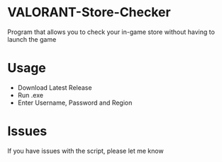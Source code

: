 # VALORANT-Store-Checker

Program that allows you to check your in-game store without having to launch the game

# Usage

- Download Latest Release
- Run .exe
- Enter Username, Password and Region

# Issues

If you have issues with the script, please let me know
